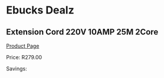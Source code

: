 
# Ebucks Dealz
## Extension Cord 220V 10AMP 25M 2Core
[Product Page](https://www.ebucks.com/web/shop/productSelected.do?prodId=1200602405&catId=370101825)

Price: R279.00

Savings: 


	